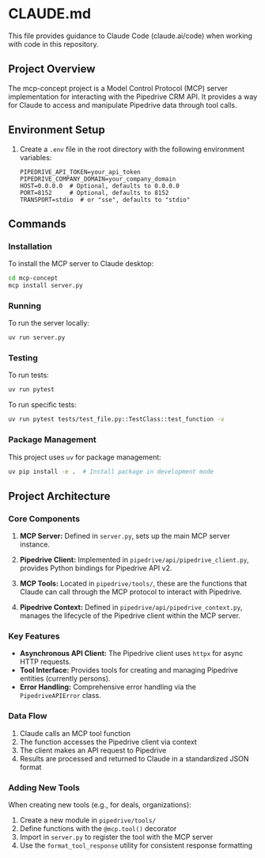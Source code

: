 # CLAUDE.md

This file provides guidance to Claude Code (claude.ai/code) when working with code in this repository.

## Project Overview

The mcp-concept project is a Model Control Protocol (MCP) server implementation for interacting with the Pipedrive CRM API. It provides a way for Claude to access and manipulate Pipedrive data through tool calls.

## Environment Setup

1. Create a `.env` file in the root directory with the following environment variables:
   ```
   PIPEDRIVE_API_TOKEN=your_api_token
   PIPEDRIVE_COMPANY_DOMAIN=your_company_domain
   HOST=0.0.0.0  # Optional, defaults to 0.0.0.0
   PORT=8152     # Optional, defaults to 8152
   TRANSPORT=stdio  # or "sse", defaults to "stdio"
   ```

## Commands

### Installation

To install the MCP server to Claude desktop:
```bash
cd mcp-concept
mcp install server.py
```

### Running

To run the server locally:
```bash
uv run server.py
```

### Testing

To run tests:
```bash
uv run pytest
```

To run specific tests:
```bash
uv run pytest tests/test_file.py::TestClass::test_function -v
```

### Package Management

This project uses `uv` for package management:

```bash
uv pip install -e .  # Install package in development mode
```

## Project Architecture

### Core Components

1. **MCP Server:** Defined in `server.py`, sets up the main MCP server instance.

2. **Pipedrive Client:** Implemented in `pipedrive/api/pipedrive_client.py`, provides Python bindings for Pipedrive API v2.

3. **MCP Tools:** Located in `pipedrive/tools/`, these are the functions that Claude can call through the MCP protocol to interact with Pipedrive.

4. **Pipedrive Context:** Defined in `pipedrive/api/pipedrive_context.py`, manages the lifecycle of the Pipedrive client within the MCP server.

### Key Features

- **Asynchronous API Client:** The Pipedrive client uses `httpx` for async HTTP requests.
- **Tool Interface:** Provides tools for creating and managing Pipedrive entities (currently persons).
- **Error Handling:** Comprehensive error handling via the `PipedriveAPIError` class.

### Data Flow

1. Claude calls an MCP tool function
2. The function accesses the Pipedrive client via context
3. The client makes an API request to Pipedrive
4. Results are processed and returned to Claude in a standardized JSON format

### Adding New Tools

When creating new tools (e.g., for deals, organizations):
1. Create a new module in `pipedrive/tools/`
2. Define functions with the `@mcp.tool()` decorator
3. Import in `server.py` to register the tool with the MCP server
4. Use the `format_tool_response` utility for consistent response formatting